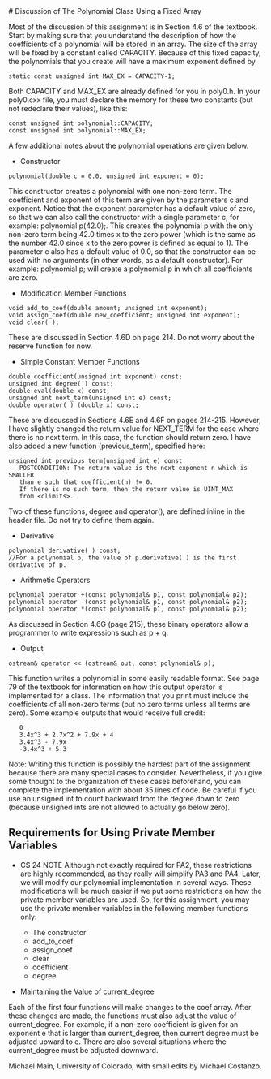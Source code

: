 <div markdown="1">
# Discussion of The Polynomial Class Using a Fixed Array


Most of the discussion of this assignment is in Section 4.6 of the textbook. Start by making sure that you understand the description of how the coefficients of a polynomial will be stored in an array. The size of the array will be fixed by a constant called CAPACITY. Because of this fixed capacity, the polynomials that you create will have a maximum exponent defined by

```
static const unsigned int MAX_EX = CAPACITY-1;
```

Both CAPACITY and MAX_EX are already defined for you in poly0.h. In your poly0.cxx file, you must declare the memory for these two constants (but not redeclare their values), like this:


```
const unsigned int polynomial::CAPACITY;
const unsigned int polynomial::MAX_EX;
```

A few additional notes about the polynomial operations are given below.
* Constructor

``` 
polynomial(double c = 0.0, unsigned int exponent = 0);
```

This constructor creates a polynomial with one non-zero term. The coefficient and exponent of this term are given by the parameters c and exponent. Notice that the exponent parameter has a default value of zero, so that we can also call the constructor with a single parameter c, for example: polynomial p(42.0);. This creates the polynomial p with the only non-zero term being 42.0 times x to the zero power (which is the same as the number 42.0 since x to the zero power is defined as equal to 1). The parameter c also has a default value of 0.0, so that the constructor can be used with no arguments (in other words, as a default constructor). For example: polynomial p; will create a polynomial p in which all coefficients are zero.

* Modification Member Functions 
```
void add_to_coef(double amount; unsigned int exponent); 
void assign_coef(double new_coefficient; unsigned int exponent); 
void clear( );
```

These are discussed in Section 4.6D on page 214. Do not worry about the reserve function for now.

* Simple Constant Member Functions 

```
double coefficient(unsigned int exponent) const; 
unsigned int degree( ) const; 
double eval(double x) const; 
unsigned int next_term(unsigned int e) const; 
double operator( ) (double x) const;
```

These are discussed in Sections 4.6E and 4.6F on pages 214-215. However, I have slightly changed the return value for NEXT_TERM for the case where there is no next term. In this case, the function should return zero. I have also added a new function (previous_term), specified here:

```
unsigned int previous_term(unsigned int e) const
   POSTCONDITION: The return value is the next exponent n which is SMALLER
   than e such that coefficient(n) != 0.
   If there is no such term, then the return value is UINT_MAX
   from <climits>.
```

Two of these functions, degree and operator(), are defined inline in the header file. Do not try to define them again.

* Derivative 

```
polynomial derivative( ) const;
//For a polynomial p, the value of p.derivative( ) is the first derivative of p.
```

* Arithmetic Operators 

```
polynomial operator +(const polynomial& p1, const polynomial& p2); 
polynomial operator -(const polynomial& p1, const polynomial& p2); 
polynomial operator *(const polynomial& p1, const polynomial& p2);
```

As discussed in Section 4.6G (page 215), these binary operators allow a programmer to write expressions such as p + q.

* Output 

```
ostream& operator << (ostream& out, const polynomial& p);
```

This function writes a polynomial in some easily readable format. See page 79 of the textbook for information on how this output operator is implemented for a class. The information that you print must include the coefficients of all non-zero terms (but no zero terms unless all terms are zero). Some example outputs that would receive full credit:

```
   0
   3.4x^3 + 2.7x^2 + 7.9x + 4
   3.4x^3 - 7.9x
   -3.4x^3 + 5.3
```

Note: Writing this function is possibly the hardest part of the assignment because there are many special cases to consider. Nevertheless, if you give some thought to the organization of these cases beforehand, you can complete the implementation with about 35 lines of code. Be careful if you use an unsigned int to count backward from the degree down to zero (because unsigned ints are not allowed to actually go below zero).


## Requirements for Using Private Member Variables

* CS 24 NOTE
Although not exactly required for PA2, these restrictions are highly recommended, as they really will simplify PA3 and PA4. Later, we will modify our polynomial implementation in several ways. These modifications will be much easier if we put some restrictions on how the private member variables are used. So, for this assignment, you may use the private member variables in the following member functions only:
    
    * The constructor
    * add_to_coef
    * assign_coef
    * clear
    * coefficient
    * degree

* Maintaining the Value of current_degree

Each of the first four functions will make changes to the coef array. After these changes are made, the functions must also adjust the value of current_degree. For example, if a non-zero coefficient is given for an exponent e that is larger than current_degree, then current degree must be adjusted upward to e. There are also several situations where the current_degree must be adjusted downward.

Michael Main, University of Colorado, with small edits by Michael Costanzo.

</div>